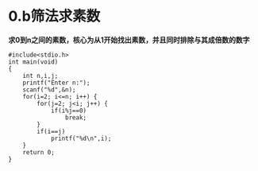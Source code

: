 # 0.b筛法求素数
**求0到n之间的素数，核心为从1开始找出素数，并且同时排除与其成倍数的数字**
```
#include<stdio.h>
int main(void)
{
	int n,i,j;
	printf("Enter n:");
	scanf("%d",&n);
	for(i=2; i<=n; i++) {
		for(j=2; j<i; j++) {
			if(i%j==0)
				break;
		}
		if(i==j)
			printf("%d\n",i);
	}
	return 0;
}
```